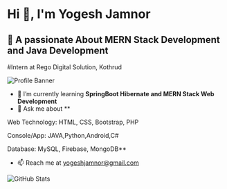 # Hi 👋, I'm Yogesh Jamnor

## 🚀 A passionate About MERN Stack Development and Java Development 

#Intern at Rego Digital Solution, Kothrud


![Profile Banner](https://your-image-link.png)  

- 🌱 I’m currently learning **SpringBoot Hibernate and  MERN Stack Web Development**  
- 💬 Ask me about **

Web Technology: HTML, CSS, Bootstrap, PHP

Console/App: JAVA,Python,Android,C#

Database: MySQL, Firebase, MongoDB**  
- 📫 Reach me at [yogeshjamnor@gmail.com](mailto:yogeshjamnor@gmail.com)  

![GitHub Stats](https://github-readme-stats.vercel.app/api?username=yogeshjamnor&show_icons=true&theme=dark)
